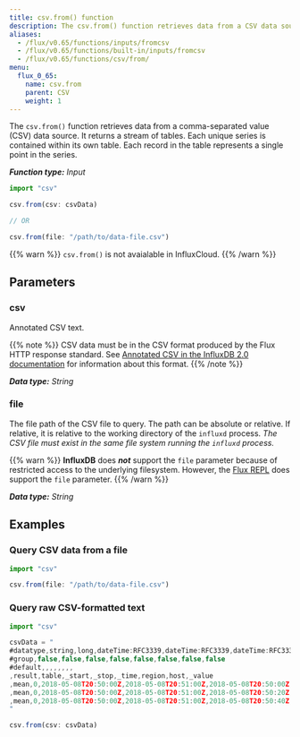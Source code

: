 ```yaml
---
title: csv.from() function
description: The csv.from() function retrieves data from a CSV data source.
aliases:
  - /flux/v0.65/functions/inputs/fromcsv
  - /flux/v0.65/functions/built-in/inputs/fromcsv
  - /flux/v0.65/functions/csv/from/
menu:
  flux_0_65:
    name: csv.from
    parent: CSV
    weight: 1
---
```


The `csv.from()` function retrieves data from a comma-separated value (CSV) data source.
It returns a stream of tables.
Each unique series is contained within its own table.
Each record in the table represents a single point in the series.

_**Function type:** Input_

```js
import "csv"

csv.from(csv: csvData)

// OR

csv.from(file: "/path/to/data-file.csv")
```

{{% warn %}}
`csv.from()` is not avaialable in InfluxCloud.
{{% /warn %}}

## Parameters

### csv
Annotated CSV text.

{{% note %}}
CSV data must be in the CSV format produced by the Flux HTTP response standard.
See [Annotated CSV in the InfluxDB 2.0 documentation](https://v2.docs.influxdata.com/v2.0/reference/syntax/annotated-csv/)
for information about this format.
{{% /note %}}

_**Data type:** String_

### file
The file path of the CSV file to query.
The path can be absolute or relative.
If relative, it is relative to the working directory of the `influxd` process.
_The CSV file must exist in the same file system running the `influxd` process._

{{% warn %}}
**InfluxDB** does _**not**_ support the `file` parameter because of restricted
access to the underlying filesystem.
However, the [Flux REPL](/flux/v0.65/guides/executing-queries/#influx-cli-in-flux-mode)
does support the `file` parameter.
{{% /warn %}}

_**Data type:** String_

## Examples

### Query CSV data from a file
```js
import "csv"

csv.from(file: "/path/to/data-file.csv")
```

### Query raw CSV-formatted text
```js
import "csv"

csvData = "
#datatype,string,long,dateTime:RFC3339,dateTime:RFC3339,dateTime:RFC3339,string,string,double
#group,false,false,false,false,false,false,false,false
#default,,,,,,,,
,result,table,_start,_stop,_time,region,host,_value
,mean,0,2018-05-08T20:50:00Z,2018-05-08T20:51:00Z,2018-05-08T20:50:00Z,east,A,15.43
,mean,0,2018-05-08T20:50:00Z,2018-05-08T20:51:00Z,2018-05-08T20:50:20Z,east,B,59.25
,mean,0,2018-05-08T20:50:00Z,2018-05-08T20:51:00Z,2018-05-08T20:50:40Z,east,C,52.62
"

csv.from(csv: csvData)
```
